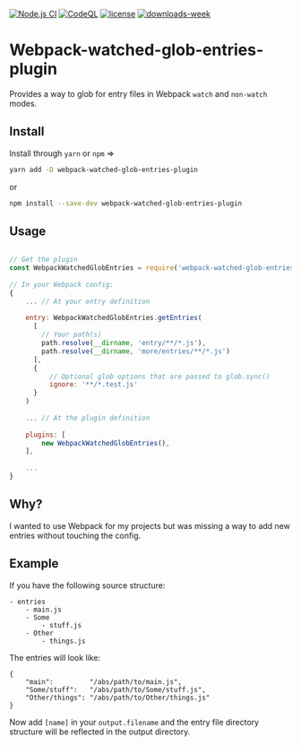 [![Node.js CI](https://github.com/Milanzor/webpack-watched-glob-entries-plugin/actions/workflows/node.js.yml/badge.svg)](https://github.com/Milanzor/webpack-watched-glob-entries-plugin/actions/workflows/node.js.yml)
[![CodeQL](https://github.com/Milanzor/webpack-watched-glob-entries-plugin/actions/workflows/codeql-analysis.yml/badge.svg)](https://github.com/Milanzor/webpack-watched-glob-entries-plugin/actions/workflows/codeql-analysis.yml)
[![license][license]][license-url]
[![downloads-week][downloads-week]][downloads-week-url]


# Webpack-watched-glob-entries-plugin
Provides a way to glob for entry files in Webpack `watch` and `non-watch` modes.

## Install

Install through `yarn` or `npm` =>

```sh
yarn add -D webpack-watched-glob-entries-plugin
```

or

```sh
npm install --save-dev webpack-watched-glob-entries-plugin
```

## Usage

```js

// Get the plugin
const WebpackWatchedGlobEntries = require('webpack-watched-glob-entries-plugin');
 
// In your Webpack config:
{
    ... // At your entry definition
    
    entry: WebpackWatchedGlobEntries.getEntries(
      [ 
        // Your path(s) 
        path.resolve(__dirname, 'entry/**/*.js'),
        path.resolve(__dirname, 'more/entries/**/*.js')
      ],
      {
          // Optional glob options that are passed to glob.sync()
          ignore: '**/*.test.js'
      }
    )
    
    ... // At the plugin definition
    
    plugins: [
        new WebpackWatchedGlobEntries(),
    ],
    
    ...
}

```

## Why?
I wanted to use Webpack for my projects but was missing a way to add new entries without touching the config.

## Example
If you have the following source structure:

```
- entries
    - main.js
    - Some
        - stuff.js
    - Other
        - things.js 
```

The entries will look like:
```
{
    "main":         "/abs/path/to/main.js",
    "Some/stuff":   "/abs/path/to/Some/stuff.js",
    "Other/things": "/abs/path/to/Other/things.js"
}
```

Now add `[name]` in your `output.filename` and the entry file directory structure will be reflected in the output directory.

[license]: https://img.shields.io/github/license/Milanzor/webpack-watched-glob-entries-plugin.svg
[license-url]: https://github.com/Milanzor/webpack-watched-glob-entries-plugin/blob/master/LICENSE

[downloads-week]: https://img.shields.io/npm/dw/webpack-watched-glob-entries-plugin.svg
[downloads-week-url]: https://www.npmjs.com/package/webpack-watched-glob-entries-plugin
